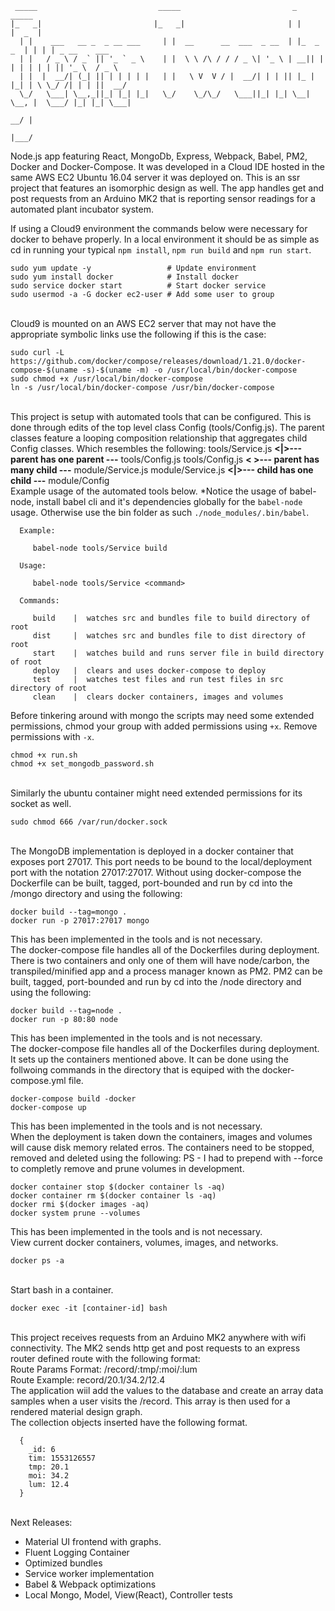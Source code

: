 ```
 _____                           _____                         _            _____              
|_   _|                         |_   _|                       | |          |  _  |             
  | |    ___   __ _  _ __ ___     | |  __      __  ___  _ __  | |_  _   _  | | | | _ __    ___ 
  | |   / _ \ / _` || '_ ` _ \    | |  \ \ /\ / / / _ \| '_ \ | __|| | | | | | | || '_ \  / _ \
  | |  |  __/| (_| || | | | | |   | |   \ V  V / |  __/| | | || |_ | |_| | \ \_/ /| | | ||  __/
  \_/   \___| \__,_||_| |_| |_|   \_/    \_/\_/   \___||_| |_| \__| \__, |  \___/ |_| |_| \___|
                                                                     __/ |                     
                                                                    |___/                      
```

Node.js app featuring React, MongoDb, Express, Webpack, Babel, PM2, Docker and 
Docker-Compose. It was developed in a Cloud IDE hosted in the same AWS EC2 Ubuntu 
16.04 server it was deployed on. This is an ssr project that features an isomorphic 
design as well. The app handles get and post requests from an Arduino MK2 that is
reporting sensor readings for a automated plant incubator system.

If using a Cloud9 environment the commands below were necessary for docker to behave
properly. In a local environment it should be as simple as cd in running your typical
`npm install`, `npm run build` and `npm run start`.

```
sudo yum update -y                 # Update environment
sudo yum install docker            # Install docker
sudo service docker start          # Start docker service
sudo usermod -a -G docker ec2-user # Add some user to group
```
\
Cloud9 is mounted on an AWS EC2 server that may not have the appropriate symbolic links
use the following if this is the case:
```
sudo curl -L https://github.com/docker/compose/releases/download/1.21.0/docker-compose-$(uname -s)-$(uname -m) -o /usr/local/bin/docker-compose
sudo chmod +x /usr/local/bin/docker-compose
ln -s /usr/local/bin/docker-compose /usr/bin/docker-compose
```
\
This project is setup with automated tools that can be configured. This is done through
edits of the top level class Config (tools/Config.js). The parent classes feature a
looping composition relationship that aggregates child Config classes. Which resembles
the following:
tools/Service.js  <b><|>--- parent has one parent ---</b> tools/Config.js
tools/Config.js   <b>< >--- parent has many child ---</b> module/Service.js
module/Service.js <b><|>--- child has one child   ---</b> module/Config
\
Example usage of the automated tools below.
*Notice the usage of babel-node, install babel cli and it's dependencies globally for
the `babel-node` usage. Otherwise use the bin folder as such `./node_modules/.bin/babel`.
```
  Example:

     babel-node tools/Service build

  Usage:

     babel-node tools/Service <command>

  Commands:

     build    |  watches src and bundles file to build directory of root
     dist     |  watches src and bundles file to dist directory of root
     start    |  watches build and runs server file in build directory of root
     deploy   |  clears and uses docker-compose to deploy
     test     |  watches test files and run test files in src directory of root
     clean    |  clears docker containers, images and volumes
```
Before tinkering around with mongo the scripts may need some extended permissions, 
chmod your group with added permissions using `+x`. Remove permissions with `-x`.

```
chmod +x run.sh
chmod +x set_mongodb_password.sh
```
\
Similarly the ubuntu container might need extended permissions for its socket as well.

```
sudo chmod 666 /var/run/docker.sock
```
\
The MongoDB implementation is deployed in a docker container that exposes port 27017.
This port needs to be bound to the local/deployment port with the notation 27017:27017.
Without using docker-compose the Dockerfile can be built, tagged, port-bounded and run 
by cd into the /mongo directory and using the following: 
```
docker build --tag=mongo .
docker run -p 27017:27017 mongo
```
This has been implemented in the tools and is not necessary.
\
The docker-compose file handles all of the Dockerfiles during deployment. There is two 
containers and only one of them will have node/carbon, the transpiled/minified app and 
a process manager known as PM2. PM2 can be built, tagged, port-bounded and run by cd 
into the /node directory and using the following:
```
docker build --tag=node .
docker run -p 80:80 node
```
This has been implemented in the tools and is not necessary.
\
The docker-compose file handles all of the Dockerfiles during deployment. It sets up the
containers mentioned above. It can be done using the follwoing commands in the directory
that is equiped with the docker-compose.yml file.
```
docker-compose build -docker
docker-compose up
```
This has been implemented in the tools and is not necessary.
\
When the deployment is taken down the containers, images and volumes will cause disk memory
related erros. The containers need to be stopped, removed and deleted using the following:
PS - I had to prepend with --force to completly remove and prune volumes in development.
```
docker container stop $(docker container ls -aq)
docker container rm $(docker container ls -aq)
docker rmi $(docker images -aq)
docker system prune --volumes
```
This has been implemented in the tools and is not necessary.
\
View current docker containers, volumes, images, and networks.

```
docker ps -a
```
\
Start bash in a container.
```
docker exec -it [container-id] bash
```
\
This project receives requests from an Arduino MK2 anywhere with wifi connectivity. The MK2
sends http get and post requests to an express router defined route with the following format:
\
Route Params Format: 
  /record/:tmp/:moi/:lum
\
Route Example: 
  record/20.1/34.2/12.4
\
The application wiil add the values to the database and create an array data samples when
a user visits the /record. This array is then used for a rendered material design graph.
\
The collection objects inserted have the following format.

```
  {
    _id: 6
    tim: 1553126557
    tmp: 20.1
    moi: 34.2
    lum: 12.4
  }
```
\
Next Releases:
- Material UI frontend with graphs.
- Fluent Logging Container
- Optimized bundles
- Service worker implementation
- Babel & Webpack optimizations
- Local Mongo, Model, View(React), Controller tests
